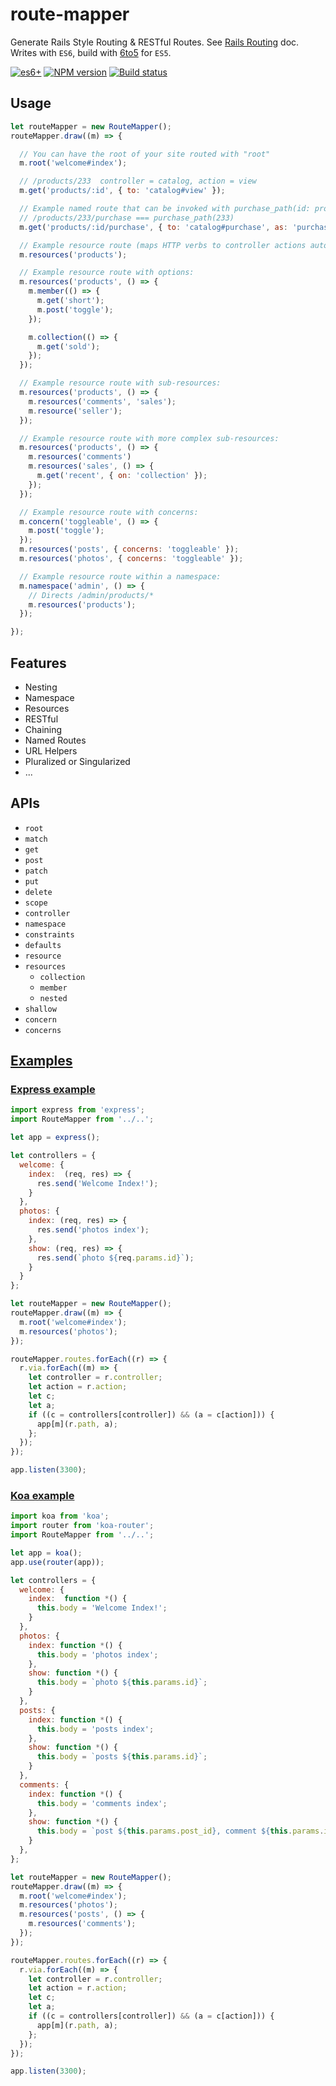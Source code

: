 # route-mapper

Generate Rails Style Routing & RESTful Routes. See [Rails Routing][] doc.   
Writes with `ES6`, build with [6to5][] for `ES5`.

[![es6+][es6-image]][es6-url]
[![NPM version][npm-image]][npm-url]
[![Build status][travis-image]][travis-url]


## Usage

```js
let routeMapper = new RouteMapper();
routeMapper.draw((m) => {

  // You can have the root of your site routed with "root"
  m.root('welcome#index');

  // /products/233  controller = catalog, action = view
  m.get('products/:id', { to: 'catalog#view' });

  // Example named route that can be invoked with purchase_path(id: product.id)
  // /products/233/purchase === purchase_path(233)
  m.get('products/:id/purchase', { to: 'catalog#purchase', as: 'purchase' });

  // Example resource route (maps HTTP verbs to controller actions automatically):
  m.resources('products');

  // Example resource route with options:
  m.resources('products', () => {
    m.member(() => {
      m.get('short');
      m.post('toggle');
    });

    m.collection(() => {
      m.get('sold');
    });
  });

  // Example resource route with sub-resources:
  m.resources('products', () => {
    m.resources('comments', 'sales');
    m.resource('seller');
  });

  // Example resource route with more complex sub-resources:
  m.resources('products', () => {
    m.resources('comments')
    m.resources('sales', () => {
      m.get('recent', { on: 'collection' });
    });
  });

  // Example resource route with concerns:
  m.concern('toggleable', () => {
    m.post('toggle');
  });
  m.resources('posts', { concerns: 'toggleable' });
  m.resources('photos', { concerns: 'toggleable' });

  // Example resource route within a namespace:
  m.namespace('admin', () => {
    // Directs /admin/products/*
    m.resources('products');
  });

});
```


## Features

* Nesting
* Namespace
* Resources
* RESTful
* Chaining
* Named Routes
* URL Helpers
* Pluralized or Singularized
* ...


## APIs

* `root`
* `match`
* `get`
* `post`
* `patch`
* `put`
* `delete`
* `scope`
* `controller`
* `namespace`
* `constraints`
* `defaults`
* `resource`
* `resources`
  * `collection`
  * `member`
  * `nested`
* `shallow`
* `concern`
* `concerns`


## [Examples](./examples)

### [Express example](./examples/express)

```js
import express from 'express';
import RouteMapper from '../..';

let app = express();

let controllers = {
  welcome: {
    index:  (req, res) => {
      res.send('Welcome Index!');
    }
  },
  photos: {
    index: (req, res) => {
      res.send('photos index');
    },
    show: (req, res) => {
      res.send(`photo ${req.params.id}`);
    }
  }
};

let routeMapper = new RouteMapper();
routeMapper.draw((m) => {
  m.root('welcome#index');
  m.resources('photos');
});

routeMapper.routes.forEach((r) => {
  r.via.forEach((m) => {
    let controller = r.controller;
    let action = r.action;
    let c;
    let a;
    if ((c = controllers[controller]) && (a = c[action])) {
      app[m](r.path, a);
    };
  });
});

app.listen(3300);
```

### [Koa example](./examples/koa)

```js
import koa from 'koa';
import router from 'koa-router';
import RouteMapper from '../..';

let app = koa();
app.use(router(app));

let controllers = {
  welcome: {
    index:  function *() {
      this.body = 'Welcome Index!';
    }
  },
  photos: {
    index: function *() {
      this.body = 'photos index';
    },
    show: function *() {
      this.body = `photo ${this.params.id}`;
    }
  },
  posts: {
    index: function *() {
      this.body = 'posts index';
    },
    show: function *() {
      this.body = `posts ${this.params.id}`;
    }
  },
  comments: {
    index: function *() {
      this.body = 'comments index';
    },
    show: function *() {
      this.body = `post ${this.params.post_id}, comment ${this.params.id}`;
    }
  },
};

let routeMapper = new RouteMapper();
routeMapper.draw((m) => {
  m.root('welcome#index');
  m.resources('photos');
  m.resources('posts', () => {
    m.resources('comments');
  });
});

routeMapper.routes.forEach((r) => {
  r.via.forEach((m) => {
    let controller = r.controller;
    let action = r.action;
    let c;
    let a;
    if ((c = controllers[controller]) && (a = c[action])) {
      app[m](r.path, a);
    };
  });
});

app.listen(3300);
```



[es6-image]: https://img.shields.io/badge/es-6+-brightgreen.svg?style=flat-square
[es6-url]: https://developer.mozilla.org/en-US/docs/Web/JavaScript/New_in_JavaScript/ECMAScript_6_support_in_Mozilla
[npm-image]: https://img.shields.io/npm/v/route-mapper.svg?style=flat-square
[npm-url]: https://npmjs.org/package/route-mapper
[Rails Routing]: http://guides.rubyonrails.org/routing.html
[6to5]: https://6to5.org/
[travis-image]: https://img.shields.io/travis/trekjs/route-mapper/master.svg?style=flat-square
[travis-url]: https://travis-ci.org/trekjs/route-mapper
